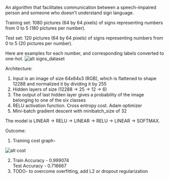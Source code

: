 An algorithm that facilitates communication between a speech-impaired person and someone who doesn't understand sign language.

Training set: 1080 pictures (64 by 64 pixels) of signs representing numbers from 0 to 5 (180 pictures per number).

Test set: 120 pictures (64 by 64 pixels) of signs representing numbers from 0 to 5 (20 pictures per number).

Here are examples for each number, and corresponding labels converted to one-hot. 
![alt signs_dataset](https://raw.githubusercontent.com/tejaslodaya/tensorflow-signs-nn/master/signs_dataset.png)

Architecture:
1. Input is an image of size 64x64x3 (RGB), which is flattened to shape 12288 and normalized it by dividing it by 255
2. Hidden layers of size (12288 -> 25 -> 12 -> 6)
3. The output of last hidden layer gives a probability of the image belonging to one of the six classes
4. RELU activation function. Cross entropy cost. Adam optimizer
5. Mini-batch gradient descent with minibatch_size of 32

The model is LINEAR -> RELU -> LINEAR -> RELU -> LINEAR -> SOFTMAX.

Outcome:

1.  Training cost graph-

![alt cost](https://raw.githubusercontent.com/tejaslodaya/tensorflow-signs-nn/master/cost.png)

2.  Train Accuracy - 0.999074 <br>
    Test Accuracy - 0.716667
3.  TODO- to overcome overfitting, add L2 or dropout regularization    